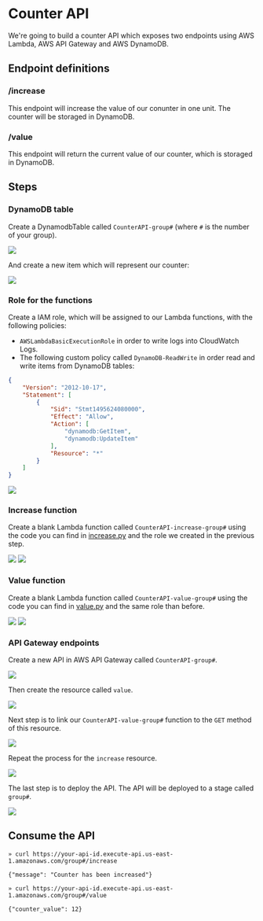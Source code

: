 # Counter API

We're going to build a counter API which exposes two endpoints using AWS Lambda, AWS API Gateway and AWS DynamoDB.

## Endpoint definitions

### /increase

This endpoint will increase the value of our conunter in one unit. The counter will be storaged in DynamoDB.

### /value

This endpoint will return the current value of our counter, which is storaged in DynamoDB.

## Steps

### DynamoDB table

Create a DynamodbTable called `CounterAPI-group#` (where `#` is the number of your group).

![](images/dynamodb.png)

And create a new item which will represent our counter:

![](images/item.png)

### Role for the functions

Create a IAM role, which will be assigned to our Lambda functions, with the following policies:

- `AWSLambdaBasicExecutionRole` in order to write logs into CloudWatch Logs.
- The following custom policy called `DynamoDB-ReadWrite` in order read and write items from DynamoDB tables:

```json
{
    "Version": "2012-10-17",
    "Statement": [
        {
            "Sid": "Stmt1495624080000",
            "Effect": "Allow",
            "Action": [
                "dynamodb:GetItem",
                "dynamodb:UpdateItem"
            ],
            "Resource": "*"
        }
    ]
}
```

![](images/role.png)

### Increase function

Create a blank Lambda function called `CounterAPI-increase-group#` using the code you can find in [increase.py](increase.py) and the role we created in the previous step.

![](images/increase.png)
![](images/function-role.png)

### Value function

Create a blank Lambda function called `CounterAPI-value-group#` using the code you can find in [value.py](value.py) and the same role than before.

![](images/value.png)
![](images/function-role.png)

### API Gateway endpoints

Create a new API in AWS API Gateway called `CounterAPI-group#`.

![](images/create-api.png)

Then create the resource called `value`.

![](images/resource.png)

Next step is to link our `CounterAPI-value-group#` function to the `GET` method of this resource.

![](images/value.png)

Repeat the process for the `increase` resource.

![](images/increase-resource.png)

The last step is to deploy the API. The API will be deployed to a stage called `group#`.

![](images/stage.png)

## Consume the API

```
» curl https://your-api-id.execute-api.us-east-1.amazonaws.com/group#/increase

{"message": "Counter has been increased"}
```

```
» curl https://your-api-id.execute-api.us-east-1.amazonaws.com/group#/value

{"counter_value": 12}
```
